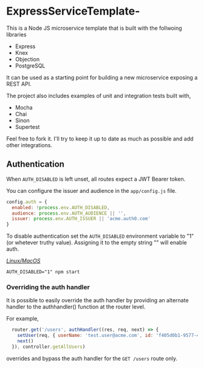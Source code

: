 # ExpressServiceTemplate-
This is a Node JS microservice template that is built with the follwoing libraries 
- Express
- Knex
- Objection
- PostgreSQL

It can be used as a starting point for building a new microservice exposing a REST API. 

The project also includes examples of unit and integration tests built with, 

- Mocha
- Chai
- Sinon
- Supertest

Feel free to fork it. I'll try to keep it up to date as much as possible and add other integrations.

## Authentication

When `AUTH_DISABLED` is left unset, all routes expect a JWT Bearer token.

You can configure the issuer and audience in the `app/config.js` file. 

```javascript
config.auth = {
  enabled: !process.env.AUTH_DISABLED,
  audience: process.env.AUTH_AUDIENCE || '',
  issuer: process.env.AUTH_ISSUER || 'acme.auth0.com'
}
```

To disable authentication set the `AUTH_DISABLED` environment variable to "1" (or whetever truthy value). Assigning it to the empty string "" will enable auth. 

<u> _Linux/MacOS_ </u>

```
AUTH_DISABLED="1" npm start
```

### Overriding the auth handler

It is possible to easily override the auth handler by providing an alternate handler to the authhandler() function at the router level.

For example,

```javascript
  router.get('/users', authHandler((res, req, next) => {
    setUser(req, { userName: 'test.user@acme.com', id: 'f405d0b1-9577-4f41-b6d6-6e4d88e68db7' })
    next()
  }), controller.getAllUsers)
```

overrides and bypass the auth handler for the `GET /users` route only.

